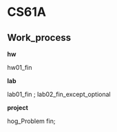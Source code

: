 # CS61A

## Work_process

**hw**

hw01_fin

**lab**

lab01_fin ; lab02_fin_except_optional

**project**

hog_Problem fin;